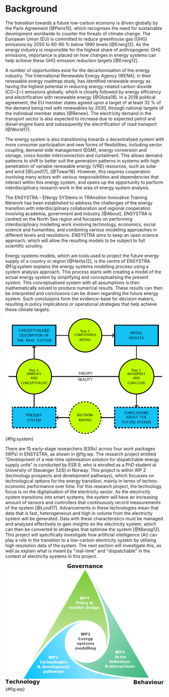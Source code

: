 <!-- 
- [Background](#background)
 -->


# Background

The transition towards a future low-carbon economy is driven globally by the Paris Agreement [@Paris15], which recognises the need for sustainable development worldwide to counter the threats of climate change. The European Union (EU) is committed to reduce greenhouse gas (GHG) emissions by 2050 to 80-90 % below 1990 levels [@Energ12]. As the energy industry is responsible for the highest share of anthropogenic GHG emissions, importance is placed on how changes in energy systems can help achieve these GHG emission reduction targets [@Energ12]. 

A number of opportunities exist for the decarbonisation of the energy industry. The International Renewable Energy Agency (IRENA), in their renewable energy roadmap study, has identified renewable energy as having the highest potential in reducing energy-related carbon dioxide (CO~2~) emissions globally, which is closely followed by energy efficiency and electrification with renewable energy [@Globa18]. In a 2018 political agreement, the EU member states agreed upon a target of at least 32 % of the demand being met with renewables by 2030, through national targets of the individual member states [@Renew]. The electricity demand in the transport sector is also expected to increase due to expected petrol and diesel engine bans and subsequently the electrification of road transport [@World17].

The energy system is also transitioning towards a decentralised system with more consumer participation and new forms of flexibilities, including sector coupling, demand-side management (DSM), energy conversion and storage, cross-border interconnection and curtailment. This allows demand patterns to shift to better suit the generation patterns in systems with high penetration of variable renewable energy (VRE) resources, such as solar and wind [@Lund17], [@Towar18]. However, this requires cooperation involving many actors with various responsibilities and dependencies that interact within this energy system, and opens up the opportunity to perform interdisciplinary research work in the area of energy system analysis.

The ENSYSTRA - ENergy SYStems in TRAnsition Innovative Training Network has been established to address the challenges of the energy transition with interdisciplinary collaboration and regional cooperation involving academia, government and industry [@About]. ENSYSTRA is centred on the North Sea region and focusses on performing interdisciplinary modelling work involving technology, economics, social science and humanities, and combining various modelling approaches in different levels and resolutions. ENSYSTRA aims to keep an open science approach, which will allow the resulting models to be subject to full scientific scrutiny.

Energy systems models, which are tools used to project the future energy supply of a country or region [@Herbs12], is the centre of ENSYSTRA. @Fig:system explains the energy systems modelling process using a system analysis approach. This process starts with creating a model of the actual energy system by simplifying and conceptualising the present system. This conceptualised system with all assumptions is then mathematically solved to produce numerical results. These results can then be interpreted and conclusions can be drawn regarding the future energy system. Such conclusions form the evidence-base for decision makers, resulting in policy implications or operational strategies that help achieve these climate targets. 

![The system analysis approach applied on the energy system modelling process, adapted from Krook-Riekkola 2015 [@Krook15].](images/system-analysis.png "The system analysis approach applied on the energy system modelling process, adapted from Krook-Riekkola 2015 [@Krook15]."){#fig:system}

There are 15 early-stage researchers (ESRs) across four work packages (WPs) in ENSYSTRA, as shown in @fig:wp. The research project entitled "Development of a real-time optimisation solution for dispatchable energy supply units" is conducted by ESR 9, who is enrolled as a PhD student at University of Stavanger (UiS) in Norway. This project is within WP 2 (technology prospects and development pathways), which focusses on technological options for the energy transition, mainly in terms of techno-economic performance over time. For this research project, the technology focus is on the digitalisation of the electricity sector. As the electricity system transitions into smart systems, the system will have an increasing amount of sensors and controllers that continuously record measurements of the system [@Lund17]. Advancements in these technologies mean that data that is fast, heterogeneous and high in volume from the electricity system will be generated. Data with these characteristics must be managed and analysed effectively to gain insights on the electricity system, which can then be converted to strategies that optimise the system [@Manag12]. This project will specifically investigate how artificial intelligence (AI) can play a role in the transition to a low-carbon electricity system by utilising high resolution data of the system. The next section will investigate this, as well as explain what is meant by "real-time" and "dispatchable" in the context of electricity systems in this project.

![Interactions between the four WPs of the ENSYSTRA project. Source: ENSYSTRA [@About].](images/wp.png "Interactions between the four WPs of the ENSYSTRA project. Source: ENSYSTRA [@About]."){#fig:wp}
